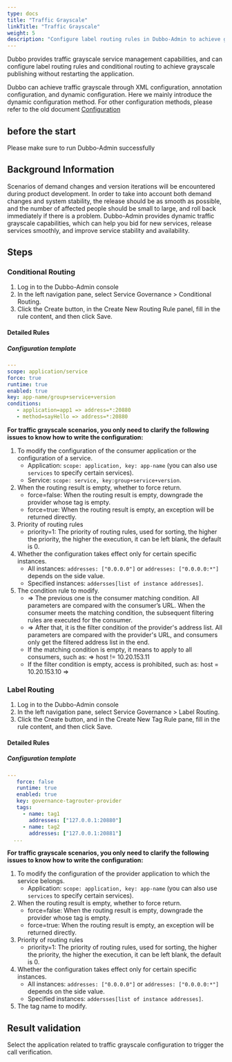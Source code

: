 ```yaml
---
type: docs
title: "Traffic Grayscale"
linkTitle: "Traffic Grayscale"
weight: 5
description: "Configure label routing rules in Dubbo-Admin to achieve gray scale release"
---
```


Dubbo provides traffic grayscale service management capabilities, and can configure label routing rules and conditional routing to achieve grayscale publishing without restarting the application.

Dubbo can achieve traffic grayscale through XML configuration, annotation configuration, and dynamic configuration. Here we mainly introduce the dynamic configuration method. For other configuration methods, please refer to the old document [Configuration](/zh-cn/docsv2.7/user/configuration/)

## before the start

Please make sure to run Dubbo-Admin successfully

## Background Information

Scenarios of demand changes and version iterations will be encountered during product development. In order to take into account both demand changes and system stability, the release should be as smooth as possible, and the number of affected people should be small to large, and roll back immediately if there is a problem. Dubbo-Admin provides dynamic traffic grayscale capabilities, which can help you bid for new services, release services smoothly, and improve service stability and availability.

## Steps

### Conditional Routing

1. Log in to the Dubbo-Admin console
2. In the left navigation pane, select Service Governance > Conditional Routing.
3. Click the Create button, in the Create New Routing Rule panel, fill in the rule content, and then click Save.


#### Detailed Rules

##### Configuration template

```yaml
---
scope: application/service
force: true
runtime: true
enabled: true
key: app-name/group+service+version
conditions:
   - application=app1 => address=*:20880
   - method=sayHello => address=*:20880
```

**For traffic grayscale scenarios, you only need to clarify the following issues to know how to write the configuration:**

1. To modify the configuration of the consumer application or the configuration of a service.
   - Application: `scope: application, key: app-name` (you can also use `services` to specify certain services).
   - Service: `scope: service, key:group+service+version`.
2. When the routing result is empty, whether to force return.
   - force=false: When the routing result is empty, downgrade the provider whose tag is empty.
   - force=true: When the routing result is empty, an exception will be returned directly.
3. Priority of routing rules
   - priority=1: The priority of routing rules, used for sorting, the higher the priority, the higher the execution, it can be left blank, the default is 0.
4. Whether the configuration takes effect only for certain specific instances.
   - All instances: `addresses: ["0.0.0.0"]` or `addresses: ["0.0.0.0:*"]` depends on the side value.
   - Specified instances: `addersses[list of instance addresses]`.
5. The condition rule to modify.
   - => The previous one is the consumer matching condition. All parameters are compared with the consumer’s URL. When the consumer meets the matching condition, the subsequent filtering rules are executed for the consumer.
   - => After that, it is the filter condition of the provider's address list. All parameters are compared with the provider's URL, and consumers only get the filtered address list in the end.
   - If the matching condition is empty, it means to apply to all consumers, such as: => host != 10.20.153.11
   - If the filter condition is empty, access is prohibited, such as: host = 10.20.153.10 =>

### Label Routing

1. Log in to the Dubbo-Admin console
2. In the left navigation pane, select Service Governance > Label Routing.
3. Click the Create button, and in the Create New Tag Rule pane, fill in the rule content, and then click Save.

#### Detailed Rules

##### Configuration template

```yaml
---
   force: false
   runtime: true
   enabled: true
   key: governance-tagrouter-provider
   tags:
     - name: tag1
       addresses: ["127.0.0.1:20880"]
     - name: tag2
       addresses: ["127.0.0.1:20881"]
  ...
```

**For traffic grayscale scenarios, you only need to clarify the following issues to know how to write the configuration:**

1. To modify the configuration of the provider application to which the service belongs.
   - Application: `scope: application, key: app-name` (you can also use `services` to specify certain services).
2. When the routing result is empty, whether to force return.
   - force=false: When the routing result is empty, downgrade the provider whose tag is empty.
   - force=true: When the routing result is empty, an exception will be returned directly.
3. Priority of routing rules
   - priority=1: The priority of routing rules, used for sorting, the higher the priority, the higher the execution, it can be left blank, the default is 0.
4. Whether the configuration takes effect only for certain specific instances.
   - All instances: `addresses: ["0.0.0.0"]` or `addresses: ["0.0.0.0:*"]` depends on the side value.
   - Specified instances: `addersses[list of instance addresses]`.
5. The tag name to modify.

## Result validation
Select the application related to traffic grayscale configuration to trigger the call verification.